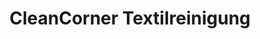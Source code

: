 ---
title: "CleanCorner Textilreinigung"
url: /neuss/cleancorner-textilreinigung/
shop: Wäscherei
---
